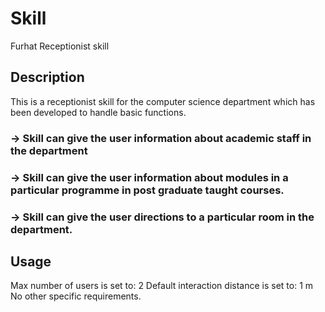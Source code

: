 # Skill
Furhat Receptionist skill

## Description
This is a receptionist skill for the computer science department which has been developed to handle basic functions.
### -> Skill can give the user information about academic staff in the department
### -> Skill can give the user information about modules in a particular programme in post graduate taught courses.
### -> Skill can give the user directions to a particular room in the department.

## Usage
Max number of users is set to: 2
Default interaction distance is set to: 1 m
No other specific requirements. 
